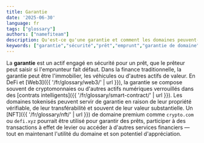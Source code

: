 ```yaml
---
title: Garantie
date: '2025-06-30'
language: fr
tags: ["glossary"]
authors: ["namefiteam"]
description: Qu'est-ce qu'une garantie et comment les domaines peuvent-ils servir de garantie en DeFi ?
keywords: ["garantie","sécurité","prêt","emprunt","garantie de domaine","DeFi"]
---
```


La **garantie** est un actif engagé en sécurité pour un prêt, que le prêteur peut saisir si l'emprunteur fait défaut. Dans la finance traditionnelle, la garantie peut être l'immobilier, les véhicules ou d'autres actifs de valeur. En DeFi et [Web3]({{ '/fr/glossary/web3/' | url }}), la garantie se compose souvent de cryptomonnaies ou d'autres actifs numériques verrouillés dans des [contrats intelligents]({{ '/fr/glossary/smart-contract/' | url }}). Les domaines tokenisés peuvent servir de garantie en raison de leur propriété vérifiable, de leur transférabilité et souvent de leur valeur substantielle. Un [NFT]({{ '/fr/glossary/nft/' | url }}) de domaine premium comme `crypto.com` ou `defi.xyz` pourrait être utilisé pour garantir des prêts, participer à des transactions à effet de levier ou accéder à d'autres services financiers — tout en maintenant l'utilité du domaine et son potentiel d'appréciation.